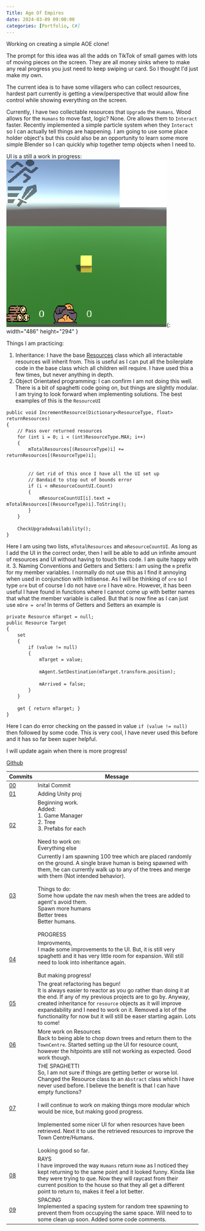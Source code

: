 ```yaml
---
Title: Age Of Empires
date: 2024-03-09 09:00:00
categories: [Portfolio, C#]
---
```

Working on creating a simple AOE clone!

The prompt for this idea was all the adds on TikTok of small games with lots of moving pieces on the screen. They are all money sinks where to make any real progress you just need to keep swiping ur card. So I thought I'd just make my own.

The current idea is to have some villagers who can collect resources, hardest part currently is getting a view/perspective that would allow fine control while showing everything on the screen.

Currently, I have two collectable resources that `Upgrade` the `Humans`. Wood allows for the `Humans` to move fast, logic? None. Ore allows them to `Interact` faster. Recently implemented a simple particle system when they `Interact` so I can actually tell things are happening. I am going to use some place holder object's but this could also be an opportunity to learn some more simple Blender so I can quickly whip together temp objects when I need to.

UI is a still a work in progress:
![AOE UI](/assets/img/AoeUI.png){: width="486" height="294" }

Things I am practicing:
1. Inheritance: I have the base [Resources](https://github.com/ConnorY97/AOE/blob/main/Assets/Scripts/Resource.cs) class which all interactable resources will inherit from. This is useful as I can put all the boilerplate code in the base class which all children will require. I have used this a few times, but never anything in depth.
2. Object Orientated programming: I can confirm I am not doing this well. There is a bit of spaghetti code going on, but things are slightly modular. I am trying to look forward when implementing solutions. The best examples of this is the `ResourceUI` 
```
public void IncrementResource(Dictionary<ResourceType, float> returnResources)
{
    // Pass over returned resources
    for (int i = 0; i < (int)ResourceType.MAX; i++)
    {
        mTotalResources[(ResourceType)i] += returnResources[(ResourceType)i];


        // Get rid of this once I have all the UI set up
        // Bandaid to stop out of bounds error
        if (i < mResourceCountUI.Count)
        {
            mResourceCountUI[i].text = mTotalResources[(ResourceType)i].ToString();
        }
    }

    CheckUpgradeAvailability();
}
```
Here I am using two lists, `mTotalResources` and `mResourceCountUI`. As long as I add the UI in the correct order, then I will be able to add un infinite amount of resources and UI without having to touch this code. I am quite happy with it.
3. Naming Conventions and Getters and Setters: I am using the `m` prefix for my member variables. I normally do not use this as I find it annoying when used in conjunction with Intlisense. As I will be thinking of `ore` so I type `ore` but of course I do not have `ore` I have `mOre`. However, it has been useful I have found in functions where I cannot come up with better names that what the member variable is called. But that is now fine as I can just use `mOre = ore`! In terms of Getters and Setters an example is
```
private Resource mTarget = null;
public Resource Target
{
    set
    {
        if (value != null)
        {
            mTarget = value;

            mAgent.SetDestination(mTarget.transform.position);

            mArrived = false;
        }
    }

    get { return mTarget; }
}
```
Here I can do error checking on the passed in value `if (value != null)` then followed by some code. This is very cool, I have never used this before and it has so far been super helpful.

I will update again when there is more progress!

[Github](https://github.com/ConnorY97/AOE)

|Commits|Message|
|-------|-------|
|[00](https://github.com/ConnorY97/AOE/commit/d5e7404325de290590a17934b66e8617b1a2cf30)|Inital Commit|
|[01](https://github.com/ConnorY97/AOE/commit/75c3b03cd29364728890e9a0afb30cbb54d56df7)|Adding Unity proj|
|[02](https://github.com/ConnorY97/AOE/commit/83dc69537b632e8805cda318b444c85e9f75e4fd)|Beginning work.<br>Added:<br>1. Game Manager<br>2. Tree<br>3. Prefabs for each<br><br>Need to work on:<br>Everything else|
|[03](https://github.com/ConnorY97/AOE/commit/e7b5bdd7b340bf380d37f13561c55da2544b0908)|Currently I am spawning 100 tree which are placed randomly on the ground. A single brave human is being spawned with them, he can currently walk up to any of the trees and merge with them (Not intended behavior).<br><br>Things to do:<br>Some how update the nav mesh when the trees are added to agent's avoid them.<br>Spawn more humans<br>Better trees<br>Better humans.<br><br>PROGRESS|
|[04](https://github.com/ConnorY97/AOE/commit/bf1a0cdc55928be8fb222a6a081f4e7f0d48e8b1)|Improvments,<br>I made some improvements to the UI. But, it is still very spaghetti and it has very little room for expansion. Will still need to look into inheritance again.<br><br>But making progress!|
|[05](https://github.com/ConnorY97/AOE/commit/627eff4c02ba05fc613f4303358ec4a75d312475)|The great refactoring has begun!<br>It is always easier to reactor as you go rather than doing it at the end. If any of my previous projects are to go by. Anyway, created inheritance for `resource` objects as it will improve expandability and I need to work on it. Removed a lot of the functionality for now but it will still be easer starting again. Lots to come!|
|[06](https://github.com/ConnorY97/AOE/commit/2bf0b28c571504eeec29c6652fc2114e107592750)|More work on Resources<br>Back to being able to chop down trees and return them to the `TownCentre`. Started setting up the UI for resource count, however the hitpoints are still not working as expected. Good work though.|
|[07](https://github.com/ConnorY97/AOE/commit/d894bf5fe070831a8fdffa1c94b8c808424c4989)|THE SPAGHETTI<br>So, I am not sure if things are getting better or worse lol.<br>Changed the Resource class to an `Abstract` class which I have never used before. I believe the benefit is that I can have empty functions?<br><br>I will continue to work on making things more modular which would be nice, but making good progress.<br><br>Implemented some nicer UI for when resources have been retrieved. Next it to use the retrieved resources to improve the Town Centre/Humans.<br><br>Looking good so far.|
|[08](https://github.com/ConnorY97/AOE/commit/c9fe87db4beddac0cf70a42d66106227723a5678)|RAYS<br>I have improved the way `Humans` return `Home` as I noticed they kept returning to the same point and it looked funny. Kinda like they were trying to que. Now they will raycast from their current position to the house so that they all get a different point to return to, makes it feel a lot better.|
|[09](https://github.com/ConnorY97/AOE/commit/810e053be9dbf61b4eb64e441093858de8945b7a)|SPACING<br>Implemented a spacing system for random tree spawning to prevent them from occupying the same space. Will need to to some clean up soon. Added some code comments.|